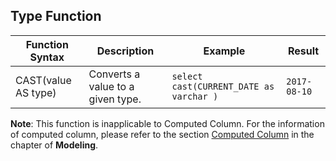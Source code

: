 ## Type Function

| Function Syntax     | Description                        | Example                                  | Result           |
| ------------------- | --------------------------------- | ---------------------------------------- | ---------------- |
| CAST(value AS type) | Converts a value to a given type. | ```select cast(CURRENT_DATE as varchar )``` | ```2017-08-10``` |

**Note**: This function is inapplicable to Computed Column. For the information of computed column, please refer to the section [Computed Column](model/computed_column.en.md) in the chapter of **Modeling**.